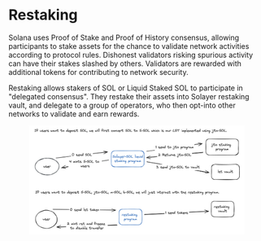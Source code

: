 # Restaking&#x20;

Solana uses Proof of Stake and Proof of History consensus, allowing participants to stake assets for the chance to validate network activities according to protocol rules. Dishonest validators risking spurious activity can have their stakes slashed by others. Validators are rewarded with additional tokens for contributing to network security.

Restaking allows stakers of SOL or Liquid Staked SOL to participate in "delegated consensus". They restake their assets into Solayer restaking vault, and delegate to a group of operators, who then opt-into other networks to validate and earn rewards.&#x20;

<figure><img src="../.gitbook/assets/image (10).png" alt=""><figcaption></figcaption></figure>
